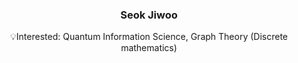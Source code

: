 <div align="center">

### Seok Jiwoo <br>
💡Interested: Quantum Information Science, Graph Theory (Discrete mathematics)


</div>
